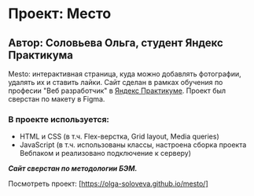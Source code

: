 # Проект: Место
## Автор: Соловьева Ольга, студент Яндекс Практикума

Mesto: интерактивная страница, куда можно добавлять фотографии, удалять их и ставить лайки.
Cайт сделан в рамках обучения по професии "Веб разработчик" в [Яндекс Практикуме](https://practicum.yandex.ru/). Проект был сверстан по макету в Figma.

### В проекте используется:
* HTML и CSS (в т.ч. Flex-верстка, Grid layout, Media queries)
* JavaScript (в т.ч. использованы классы, настроена сборка проекта Вебпаком и реализовано подключение к серверу)

**_Сайт сверстан по методологии БЭМ._**

Посмотреть проект: [https://olga-soloveva.github.io/mesto/]
